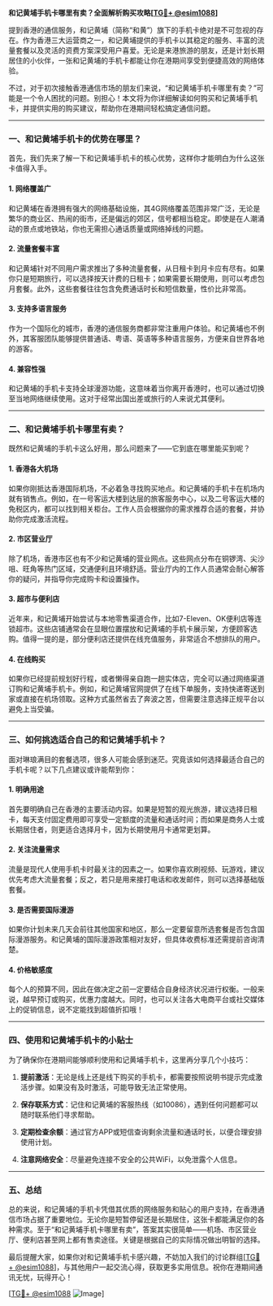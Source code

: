 **和记黄埔手机卡哪里有卖？全面解析购买攻略[[TG💪+ @esim1088](https://t.me/s/esim1088)]**

提到香港的通信服务，和记黄埔（简称“和黄”）旗下的手机卡绝对是不可忽视的存在。作为香港三大运营商之一，和记黄埔提供的手机卡以其稳定的服务、丰富的流量套餐以及灵活的资费方案深受用户喜爱。无论是来港旅游的朋友，还是计划长期居住的小伙伴，一张和记黄埔的手机卡都能让你在港期间享受到便捷高效的网络体验。

不过，对于初次接触香港通信市场的朋友们来说，“和记黄埔手机卡哪里有卖？”可能是一个令人困扰的问题。别担心！本文将为你详细解读如何购买和记黄埔手机卡，并提供实用的购买建议，帮助你在港期间轻松搞定通信问题。

---

### **一、和记黄埔手机卡的优势在哪里？**

首先，我们先来了解一下和记黄埔手机卡的核心优势，这样你才能明白为什么这张卡值得入手。

#### **1. 网络覆盖广**
和记黄埔在香港拥有强大的网络基础设施，其4G网络覆盖范围非常广泛，无论是繁华的商业区、热闹的街市，还是偏远的郊区，信号都相当稳定。即使是在人潮涌动的景点或地铁站，你也无需担心通话质量或网络掉线的问题。

#### **2. 流量套餐丰富**
和记黄埔针对不同用户需求推出了多种流量套餐，从日租卡到月卡应有尽有。如果你只是短期旅行，可以选择按天计费的日租卡；如果需要长期使用，则可以考虑包月套餐。此外，这些套餐往往包含免费通话时长和短信数量，性价比非常高。

#### **3. 支持多语言服务**
作为一个国际化的城市，香港的通信服务商都非常注重用户体验。和记黄埔也不例外，其客服团队能够提供普通话、粤语、英语等多种语言服务，方便来自世界各地的游客。

#### **4. 兼容性强**
和记黄埔的手机卡支持全球漫游功能，这意味着当你离开香港时，也可以通过切换至当地网络继续使用。这对于经常出国出差或旅行的人来说尤其便利。

---

### **二、和记黄埔手机卡哪里有卖？**

既然和记黄埔的手机卡这么好用，那么问题来了——它到底在哪里能买到呢？

#### **1. 香港各大机场**
如果你刚抵达香港国际机场，不必着急寻找购买地点。和记黄埔的手机卡在机场内就有销售点。例如，在一号客运大楼到达层的旅客服务中心，以及二号客运大楼的免税区内，都可以找到相关柜台。工作人员会根据你的需求推荐合适的套餐，并协助你完成激活流程。

#### **2. 市区营业厅**
除了机场，香港市区也有不少和记黄埔的营业网点。这些网点分布在铜锣湾、尖沙咀、旺角等热门区域，交通便利且环境舒适。营业厅内的工作人员通常会耐心解答你的疑问，并指导你完成购卡和设置操作。

#### **3. 超市与便利店**
近年来，和记黄埔开始尝试与本地零售渠道合作，比如7-Eleven、OK便利店等连锁超市。这些店铺通常会在显眼位置摆放和记黄埔的手机卡展示架，方便顾客选购。值得一提的是，部分便利店还提供在线充值服务，非常适合不想排队的用户。

#### **4. 在线购买**
如果你已经提前规划好行程，或者懒得亲自跑一趟实体店，完全可以通过网络渠道订购和记黄埔手机卡。例如，和记黄埔官网提供了在线下单服务，支持快递寄送到家或直接在机场领取。这种方式虽然省去了奔波之苦，但需要注意选择正规平台以避免上当受骗。

---

### **三、如何挑选适合自己的和记黄埔手机卡？**

面对琳琅满目的套餐选项，很多人可能会感到迷茫。究竟该如何选择最适合自己的手机卡呢？以下几点建议或许能帮到你：

#### **1. 明确用途**
首先要明确自己在香港的主要活动内容。如果是短暂的观光旅游，建议选择日租卡，每天支付固定费用即可享受一定额度的流量和通话时间；而如果是商务人士或长期居住者，则更适合选择月卡，因为长期使用月卡通常更划算。

#### **2. 关注流量需求**
流量是现代人使用手机卡时最关注的因素之一。如果你喜欢刷视频、玩游戏，建议优先考虑大流量套餐；反之，若只是用来接打电话和收发邮件，则可以选择基础版套餐。

#### **3. 是否需要国际漫游**
如果你计划未来几天会前往其他国家和地区，那么一定要留意所选套餐是否包含国际漫游服务。和记黄埔的国际漫游政策相对友好，但具体收费标准还需提前咨询清楚。

#### **4. 价格敏感度**
每个人的预算不同，因此在做决定之前一定要结合自身经济状况进行权衡。一般来说，越早预订或购买，优惠力度越大。同时，也可以关注各大电商平台或社交媒体上的促销信息，说不定能找到超值折扣哦！

---

### **四、使用和记黄埔手机卡的小贴士**

为了确保你在港期间能够顺利使用和记黄埔手机卡，这里再分享几个小技巧：

1. **提前激活**：无论是线上还是线下购买的手机卡，都需要按照说明书提示完成激活步骤。如果没有及时激活，可能导致无法正常使用。
   
2. **保存联系方式**：记住和记黄埔的客服热线（如10086），遇到任何问题都可以随时联系他们寻求帮助。

3. **定期检查余额**：通过官方APP或短信查询剩余流量和通话时长，以便合理安排使用计划。

4. **注意网络安全**：尽量避免连接不安全的公共WiFi，以免泄露个人信息。

---

### **五、总结**

总的来说，和记黄埔的手机卡凭借其优质的网络服务和贴心的用户支持，在香港通信市场占据了重要地位。无论你是短暂停留还是长期居住，这张卡都能满足你的各种需求。至于“和记黄埔手机卡哪里有卖”，答案其实很简单——机场、市区营业厅、便利店甚至网上都有售卖途径。关键是根据自己的实际情况做出明智的选择。

最后提醒大家，如果你对和记黄埔手机卡感兴趣，不妨加入我们的讨论群组[[TG💪+ @esim1088](https://t.me/s/esim1088)]，与其他用户一起交流心得，获取更多实用信息。祝你在港期间通讯无忧，玩得开心！

[[TG💪+ @esim1088](https://t.me/s/esim1088) ![Image](https://i.postimg.cc/4NQfJmqS/Snipaste-2025-05-13-00-14-12.png)]
